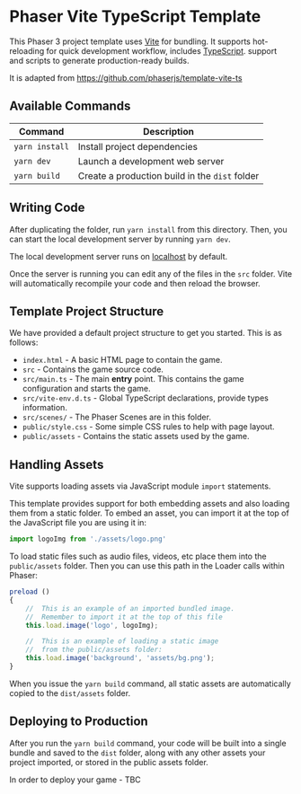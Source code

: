 # Phaser Vite TypeScript Template

This Phaser 3 project template uses [Vite](https://vitejs.dev/) for bundling. It supports hot-reloading for quick development workflow, includes [TypeScript](https://www.typescriptlang.org/). support and scripts to generate production-ready builds.

It is adapted from https://github.com/phaserjs/template-vite-ts

## Available Commands

| Command               | Description |
|-----------------------|-------------|
| `yarn install`        | Install project dependencies |
| `yarn dev`        | Launch a development web server |
| `yarn build`      | Create a production build in the `dist` folder |

## Writing Code

After duplicating the folder, run `yarn install` from this directory.
Then, you can start the local development server by running `yarn dev`.

The local development server runs on [localhost](http://localhost:8080) by default.

Once the server is running you can edit any of the files in the `src` folder. Vite will automatically recompile your code and then reload the browser.

## Template Project Structure

We have provided a default project structure to get you started. This is as follows:

- `index.html` - A basic HTML page to contain the game.
- `src` - Contains the game source code.
- `src/main.ts` - The main **entry** point. This contains the game configuration and starts the game.
- `src/vite-env.d.ts` - Global TypeScript declarations, provide types information.
- `src/scenes/` - The Phaser Scenes are in this folder.
- `public/style.css` - Some simple CSS rules to help with page layout.
- `public/assets` - Contains the static assets used by the game.

## Handling Assets

Vite supports loading assets via JavaScript module `import` statements.

This template provides support for both embedding assets and also loading them from a static folder. To embed an asset, you can import it at the top of the JavaScript file you are using it in:

```js
import logoImg from './assets/logo.png'
```

To load static files such as audio files, videos, etc place them into the `public/assets` folder. Then you can use this path in the Loader calls within Phaser:

```js
preload ()
{
    //  This is an example of an imported bundled image.
    //  Remember to import it at the top of this file
    this.load.image('logo', logoImg);

    //  This is an example of loading a static image
    //  from the public/assets folder:
    this.load.image('background', 'assets/bg.png');
}
```

When you issue the `yarn build` command, all static assets are automatically copied to the `dist/assets` folder.

## Deploying to Production

After you run the `yarn build` command, your code will be built into a single bundle and saved to the `dist` folder, along with any other assets your project imported, or stored in the public assets folder.

In order to deploy your game - TBC


